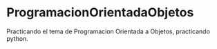 # ProgramacionOrientadaObjetos
Practicando el tema de Programacion Orientada a Objetos, practicando python.
